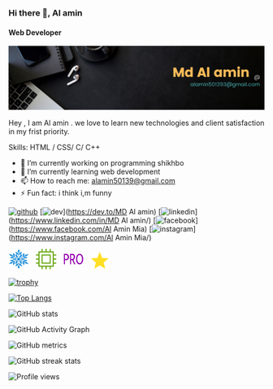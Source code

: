 ### Hi there 👋, Al amin 
#### Web Developer 
![Web Developer ](https://github.com/Alamin32a/Alamin32a/blob/main/Purple%20Gradient%20Digital%20Marketing%20LinkedIn%20Banner(1).png)

Hey , I am Al amin . we love to learn new technologies and client satisfaction in my frist priority.

Skills:  HTML / CSS/ C/ C++

- 🔭 I’m currently working on programming shikhbo  
- 🌱 I’m currently learning web development  
- 📫 How to reach me: alamin50139@gmail.com 
- ⚡ Fun fact: i think i,m  funny 


[<img src='https://cdn.jsdelivr.net/npm/simple-icons@3.0.1/icons/github.svg' alt='github' height='40'>](https://github.com/Alamin32a)  [<img src='https://cdn.jsdelivr.net/npm/simple-icons@3.0.1/icons/dev-dot-to.svg' alt='dev' height='40'>](https://dev.to/MD Al amin)  [<img src='https://cdn.jsdelivr.net/npm/simple-icons@3.0.1/icons/linkedin.svg' alt='linkedin' height='40'>](https://www.linkedin.com/in/MD Al amin/)  [<img src='https://cdn.jsdelivr.net/npm/simple-icons@3.0.1/icons/facebook.svg' alt='facebook' height='40'>](https://www.facebook.com/Al Amin Mia)  [<img src='https://cdn.jsdelivr.net/npm/simple-icons@3.0.1/icons/instagram.svg' alt='instagram' height='40'>](https://www.instagram.com/Al Amin Mia/)  

<a href='https://archiveprogram.github.com/'><img src='https://raw.githubusercontent.com/acervenky/animated-github-badges/master/assets/acbadge.gif' width='40' height='40'></a> <a href='https://docs.github.com/en/developers'><img src='https://raw.githubusercontent.com/acervenky/animated-github-badges/master/assets/devbadge.gif' width='40' height='40'></a> <a href='https://github.com/pricing'><img src='https://raw.githubusercontent.com/acervenky/animated-github-badges/master/assets/pro.gif' width='40' height='40'></a> <a href='https://stars.github.com/'><img src='https://raw.githubusercontent.com/acervenky/animated-github-badges/master/assets/starbadge.gif' width='35' height='35'></a> 

[![trophy](https://github-profile-trophy.vercel.app/?username=Alamin32a)](https://github.com/ryo-ma/github-profile-trophy)

[![Top Langs](https://github-readme-stats.vercel.app/api/top-langs/?username=Alamin32a)](https://github.com/anuraghazra/github-readme-stats)

![GitHub stats](https://github-readme-stats.vercel.app/api?username=Alamin32a&show_icons=true&count_private=true)  

![GitHub Activity Graph](https://activity-graph.herokuapp.com/graph?username=Alamin32a)  

![GitHub metrics](https://metrics.lecoq.io/Alamin32a)  

![GitHub streak stats](https://streak-stats.demolab.com/?user=Alamin32a)  

![Profile views](https://gpvc.arturio.dev/Alamin32a)  
